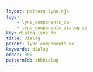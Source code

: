 ```yaml
---
layout: pattern-lyne.njk
tags: 
    - lyne_components_de
    - lyne_components_dialog_de
key: dialog-lyne_de
title: Dialog
parent: lyne_components_de
keywords: dialog
order: 350
patternId: sbbDialog
---
```

